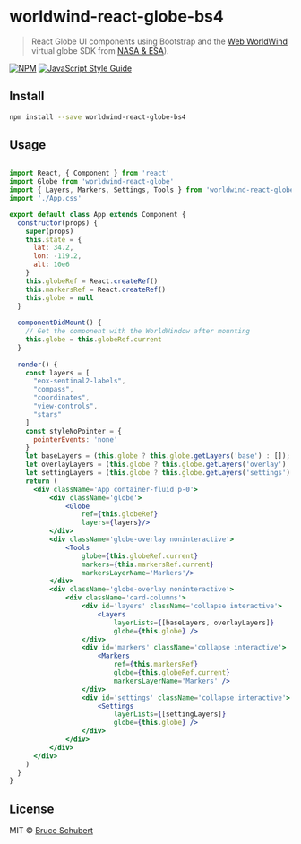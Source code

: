 # worldwind-react-globe-bs4

> React Globe UI components using Bootstrap and the [Web WorldWind](https://github.com/NASAWorldWind/WebWorldWind) virtual globe SDK from [NASA & ESA](https://worldwind.arc.nasa.gov/web/)).

[![NPM](https://img.shields.io/npm/v/worldwind-react-globe-bs4.svg)](https://www.npmjs.com/package/worldwind-react-globe-bs4) [![JavaScript Style Guide](https://img.shields.io/badge/code_style-standard-brightgreen.svg)](https://standardjs.com)

## Install

```bash
npm install --save worldwind-react-globe-bs4
```

## Usage

```jsx

import React, { Component } from 'react'
import Globe from 'worldwind-react-globe'
import { Layers, Markers, Settings, Tools } from 'worldwind-react-globe-bs4'
import './App.css'

export default class App extends Component {
  constructor(props) {
    super(props)
    this.state = {
      lat: 34.2,
      lon: -119.2,
      alt: 10e6
    }
    this.globeRef = React.createRef()
    this.markersRef = React.createRef()
    this.globe = null
  }
  
  componentDidMount() {
    // Get the component with the WorldWindow after mounting
    this.globe = this.globeRef.current
  }
  
  render() {
    const layers = [
      "eox-sentinal2-labels",
      "compass",
      "coordinates",
      "view-controls",
      "stars"
    ]
    const styleNoPointer = {
      pointerEvents: 'none'
    }
    let baseLayers = (this.globe ? this.globe.getLayers('base') : []);
    let overlayLayers = (this.globe ? this.globe.getLayers('overlay') : []);
    let settingLayers = (this.globe ? this.globe.getLayers('settings') : []);
    return (
      <div className='App container-fluid p-0'>
          <div className='globe'>
              <Globe 
                  ref={this.globeRef} 
                  layers={layers}/>
          </div>
          <div className='globe-overlay noninteractive'>
              <Tools 
                  globe={this.globeRef.current} 
                  markers={this.markersRef.current}
                  markersLayerName='Markers'/>
          </div>
          <div className='globe-overlay noninteractive'>
              <div className='card-columns'>
                  <div id='layers' className='collapse interactive'>
                      <Layers
                          layerLists={[baseLayers, overlayLayers]} 
                          globe={this.globe} />
                  </div>
                  <div id='markers' className='collapse interactive'>
                      <Markers 
                          ref={this.markersRef}
                          globe={this.globeRef.current}
                          markersLayerName='Markers' />
                  </div>
                  <div id='settings' className='collapse interactive'>
                      <Settings
                          layerLists={[settingLayers]} 
                          globe={this.globe} />
                  </div>
              </div>
          </div>
      </div>
    )
  }
}

```

## License

MIT © [Bruce Schubert](https://github.com/emxsys)
